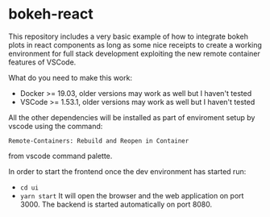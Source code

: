# bokeh-react
This repository includes a very basic example of how to integrate bokeh plots in react components 
as long as some nice receipts to create a working environment for full stack development exploiting
the new remote container features of VSCode.

What do you need to make this work:

- Docker >= 19.03, older versions may work as well but I haven't tested
- VSCode >= 1.53.1, older versions may work as well but I haven't tested

All the other dependencies will be installed as part of enviroment setup by vscode using the command:

`Remote-Containers: Rebuild and Reopen in Container`

from vscode command palette.

In order to start the frontend once the dev environment has started run: 
- `cd ui`
- `yarn start`
It will open the browser and the web application on port 3000.
The backend is started automatically on port 8080.
